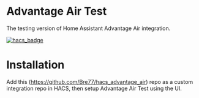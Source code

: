# Advantage Air Test
The testing version of Home Assistant Advantage Air integration.

[![hacs_badge](https://img.shields.io/badge/HACS-Custom-41BDF5.svg?style=for-the-badge)](https://github.com/hacs/integration)

# Installation
Add this (https://github.com/Bre77/hacs_advantage_air) repo as a custom integration repo in HACS, then setup Advantage Air Test using the UI.
